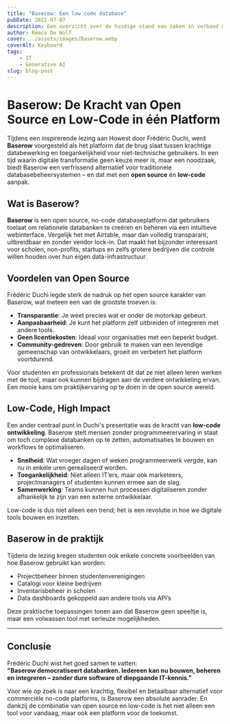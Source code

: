 ```yaml
---
title: "Baserow: Een low code database"
pubDate: 2022-07-07
description: Een overzicht over de huidige stand van zaken in verband met AI en praktische voorbeelden.
author: Remco De Wolf
cover: ../assets/images/Baserow.webp
coverAlt: Keyboard
tags:
    - IT
    - Generative AI
slug: blog-post
---
```

# Baserow: De Kracht van Open Source en Low-Code in één Platform

Tijdens een inspirerende lezing aan Howest door Frédéric Duchi, werd **Baserow** voorgesteld als hét platform dat de brug slaat tussen krachtige databewerking en toegankelijkheid voor niet-technische gebruikers. In een tijd waarin digitale transformatie geen keuze meer is, maar een noodzaak, biedt Baserow een verfrissend alternatief voor traditionele databasebeheersystemen – en dat met een **open source** én **low-code** aanpak.

## Wat is Baserow?

**Baserow** is een open source, no-code databaseplatform dat gebruikers toelaat om relationele databanken te creëren en beheren via een intuïtieve webinterface. Vergelijk het met Airtable, maar dan volledig transparant, uitbreidbaar en zonder vendor lock-in. Dat maakt het bijzonder interessant voor scholen, non-profits, startups en zelfs grotere bedrijven die controle willen houden over hun eigen data-infrastructuur.

## Voordelen van Open Source

Frédéric Duchi legde sterk de nadruk op het open source karakter van Baserow, wat meteen een van de grootste troeven is:

- **Transparantie**: Je weet precies wat er onder de motorkap gebeurt.
- **Aanpasbaarheid**: Je kunt het platform zelf uitbreiden of integreren met andere tools.
- **Geen licentiekosten**: Ideaal voor organisaties met een beperkt budget.
- **Community-gedreven**: Door gebruik te maken van een levendige gemeenschap van ontwikkelaars, groeit en verbetert het platform voortdurend.

Voor studenten en professionals betekent dit dat ze niet alleen leren werken met de tool, maar ook kunnen bijdragen aan de verdere ontwikkeling ervan. Een mooie kans om praktijkervaring op te doen in de open source wereld.

## Low-Code, High Impact

Een ander centraal punt in Duchi's presentatie was de kracht van **low-code ontwikkeling**. Baserow stelt mensen zonder programmeerervaring in staat om toch complexe databanken op te zetten, automatisaties te bouwen en workflows te optimaliseren.

- **Snelheid**: Wat vroeger dagen of weken programmeerwerk vergde, kan nu in enkele uren gerealiseerd worden.
- **Toegankelijkheid**: Niet alleen IT’ers, maar ook marketeers, projectmanagers of studenten kunnen ermee aan de slag.
- **Samenwerking**: Teams kunnen hun processen digitaliseren zonder afhankelijk te zijn van een externe ontwikkelaar.

Low-code is dus niet alleen een trend; het is een revolutie in hoe we digitale tools bouwen en inzetten.

## Baserow in de praktijk

Tijdens de lezing kregen studenten ook enkele concrete voorbeelden van hoe Baserow gebruikt kan worden:

- Projectbeheer binnen studentenverenigingen
- Catalogi voor kleine bedrijven
- Inventarisbeheer in scholen
- Data dashboards gekoppeld aan andere tools via API’s

Deze praktische toepassingen tonen aan dat Baserow geen speeltje is, maar een volwassen tool met serieuze mogelijkheden.

---

## Conclusie

Frédéric Duchi wist het goed samen te vatten:  
**"Baserow democratiseert databanken. Iedereen kan nu bouwen, beheren en integreren – zonder dure software of diepgaande IT-kennis."**

Voor wie op zoek is naar een krachtig, flexibel en betaalbaar alternatief voor commerciële no-code platforms, is Baserow een absolute aanrader. En dankzij de combinatie van open source en low-code is het niet alleen een tool voor vandaag, maar ook een platform voor de toekomst.
